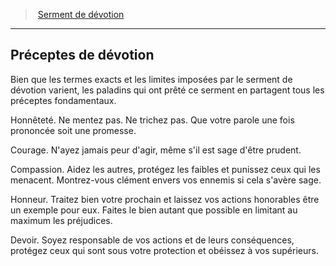 ﻿---
!GenericItem
Id: paladin_devotion_hd.md#préceptes-de-dévotion
ParentLink: paladin_devotion_hd.md#serment-de-dévotion
Name: Préceptes de dévotion
ParentName: Serment de dévotion
NameLevel: 2
Attributes:
  Name: Préceptes de dévotion
  Markdown: >+
    ## <!--Name-->Préceptes de dévotion<!--/Name-->


    Bien que les termes exacts et les limites imposées par le serment de dévotion varient, les paladins qui ont prêté ce serment en partagent tous les préceptes fondamentaux.


    Honnêteté. Ne mentez pas. Ne trichez pas. Que votre parole une fois prononcée soit une promesse.


    Courage. N'ayez jamais peur d'agir, même s'il est sage d'être prudent.


    Compassion. Aidez les autres, protégez les faibles et punissez ceux qui les menacent. Montrez-vous clément envers vos ennemis si cela s'avère sage.


    Honneur. Traitez bien votre prochain et laissez vos actions honorables être un exemple pour eux. Faites le bien autant que possible en limitant au maximum les préjudices.


    Devoir. Soyez responsable de vos actions et de leurs conséquences, protégez ceux qui sont sous votre protection et obéissez à vos supérieurs.

AttributesDictionary: >+
  Name: Préceptes de dévotion

  Markdown: >+

    ## <!--Name-->Préceptes de dévotion<!--/Name-->





    Bien que les termes exacts et les limites imposées par le serment de dévotion varient, les paladins qui ont prêté ce serment en partagent tous les préceptes fondamentaux.





    Honnêteté. Ne mentez pas. Ne trichez pas. Que votre parole une fois prononcée soit une promesse.





    Courage. N'ayez jamais peur d'agir, même s'il est sage d'être prudent.





    Compassion. Aidez les autres, protégez les faibles et punissez ceux qui les menacent. Montrez-vous clément envers vos ennemis si cela s'avère sage.





    Honneur. Traitez bien votre prochain et laissez vos actions honorables être un exemple pour eux. Faites le bien autant que possible en limitant au maximum les préjudices.





    Devoir. Soyez responsable de vos actions et de leurs conséquences, protégez ceux qui sont sous votre protection et obéissez à vos supérieurs.



---
> [Serment de dévotion](hd_paladin_devotion.md)

---

## Préceptes de dévotion

Bien que les termes exacts et les limites imposées par le serment de dévotion varient, les paladins qui ont prêté ce serment en partagent tous les préceptes fondamentaux.

Honnêteté. Ne mentez pas. Ne trichez pas. Que votre parole une fois prononcée soit une promesse.

Courage. N'ayez jamais peur d'agir, même s'il est sage d'être prudent.

Compassion. Aidez les autres, protégez les faibles et punissez ceux qui les menacent. Montrez-vous clément envers vos ennemis si cela s'avère sage.

Honneur. Traitez bien votre prochain et laissez vos actions honorables être un exemple pour eux. Faites le bien autant que possible en limitant au maximum les préjudices.

Devoir. Soyez responsable de vos actions et de leurs conséquences, protégez ceux qui sont sous votre protection et obéissez à vos supérieurs.

